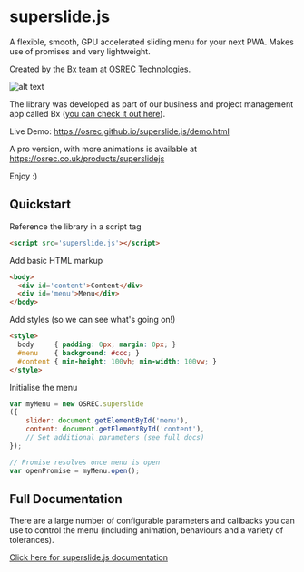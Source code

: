 # superslide.js

A flexible, smooth, GPU accelerated sliding menu for your next PWA. Makes use of promises and very lightweight.

Created by the [Bx team](https://usebx.com) at [OSREC Technologies](https://osrec.co.uk). 

![alt text](https://www.usebx.com/web/img/Bx64.png "Bx")

The library was developed as part of our business and project management app called Bx ([you can check it out here](https://usebx.com)).

Live Demo: https://osrec.github.io/superslide.js/demo.html

A pro version, with more animations is available at https://osrec.co.uk/products/superslidejs

Enjoy :)

## Quickstart

Reference the library in a script tag

```html
<script src='superslide.js'></script>
```
Add basic HTML markup

```html
<body>
  <div id='content'>Content</div>
  <div id='menu'>Menu</div>
</body>
```

Add styles (so we can see what's going on!)

```html
<style>
  body     { padding: 0px; margin: 0px; }
  #menu    { background: #ccc; }
  #content { min-height: 100vh; min-width: 100vw; }
</style>
```

Initialise the menu

```javascript
var myMenu = new OSREC.superslide
({
    slider: document.getElementById('menu'),
    content: document.getElementById('content'),
    // Set additional parameters (see full docs)
});

// Promise resolves once menu is open
var openPromise = myMenu.open();
```

## Full Documentation

There are a large number of configurable parameters and callbacks you can use to control the menu (including animation, behaviours and a variety of tolerances).

[Click here for superslide.js documentation](https://osrec.co.uk/products/superslidejs#docs)
